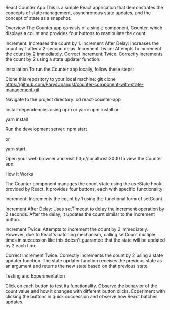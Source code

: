 React Counter App
This is a simple React application that demonstrates the concepts of state management, asynchronous state updates, and the concept of state as a snapshot.

Overview
The Counter app consists of a single component, Counter, which displays a count and provides four buttons to manipulate the count:

Increment: Increases the count by 1.
Increment After Delay: Increases the count by 1 after a 2-second delay.
Increment Twice: Attempts to increment the count by 2 immediately.
Correct Increment Twice: Correctly increments the count by 2 using a state updater function.

Installation
To run the Counter app locally, follow these steps:

Clone this repository to your local machine:
git clone https://github.com/ParysUnangst/counter-component-with-state-management.git

Navigate to the project directory:
cd react-counter-app

Install dependencies using npm or yarn:
npm install
or

yarn install

Run the development server:
npm start

or

yarn start

Open your web browser and visit http://localhost:3000 to view the Counter app.


How It Works

The Counter component manages the count state using the useState hook provided by React. It provides four buttons, each with specific functionality:

Increment: Increments the count by 1 using the functional form of setCount.

Increment After Delay: Uses setTimeout to delay the increment operation by 2 seconds. After the delay, it updates the count similar to the Increment button.

Increment Twice: Attempts to increment the count by 2 immediately. However, due to React's batching mechanism, calling setCount multiple times in succession like this doesn't guarantee that the state will be updated by 2 each time.

Correct Increment Twice: Correctly increments the count by 2 using a state updater function. The state updater function receives the previous state as an argument and returns the new state based on that previous state.

Testing and Experimentation

Click on each button to test its functionality.
Observe the behavior of the count value and how it changes with different button clicks.
Experiment with clicking the buttons in quick succession and observe how React batches updates.